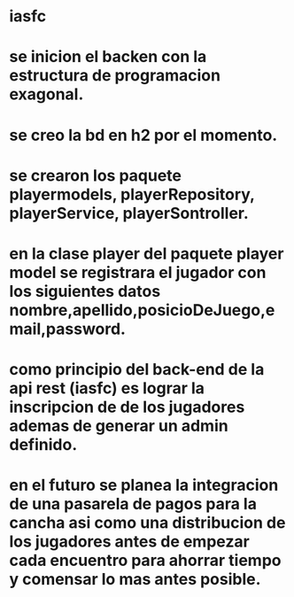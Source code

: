 # iasfc
# se inicion el backen con la estructura de programacion exagonal. 
# se creo la bd en h2 por el momento.
# se crearon los paquete playermodels, playerRepository, playerService, playerSontroller.
# en la clase player del paquete player model se registrara el jugador con los siguientes datos nombre,apellido,posicioDeJuego,email,password.
# como  principio del back-end de la api rest (iasfc) es lograr la inscripcion de de los jugadores ademas de generar un admin definido.
# en el futuro se planea la integracion de una pasarela de pagos para la cancha asi como una distribucion de los jugadores antes de empezar cada encuentro para ahorrar tiempo y comensar lo mas antes posible.
